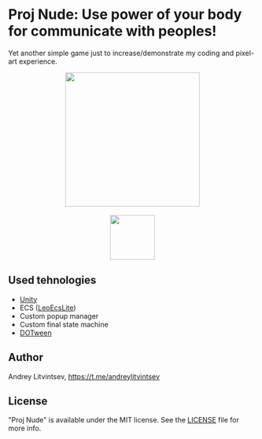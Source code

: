 # Proj Nude: Use power of your body for communicate with peoples!

Yet another simple game just to increase/demonstrate my coding and pixel-art experience.

<div align=center>
    <img src="./ReadmeResources/demo.gif" height=273/>
    <br/>
    <br/>
    <a href="https://andreylitvintsev.itch.io/projnude"><img src="./ReadmeResources/play_button.png" height=91/></a>
</div>

## Used tehnologies

- [Unity](https://unity.com/)
- ECS ([LeoEcsLite](https://github.com/Leopotam/ecslite))
- Custom popup manager
- Custom final state machine
- [DOTween](http://dotween.demigiant.com/getstarted.php)

## Author

Andrey Litvintsev, https://t.me/andreylitvintsev

## License

"Proj Nude" is available under the MIT license. See the [LICENSE](https://github.com/andreylitvintsev/proj-nude-game/blob/main/LICENSE) file for more info.